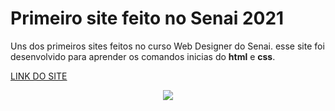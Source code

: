 # Primeiro site feito no Senai 2021

Uns dos primeiros sites feitos no curso Web Designer do Senai. esse site foi desenvolvido para aprender os comandos inicias do **html** e **css**.

[LINK DO SITE](https://gabriel-andradeweb.github.io/Primeiro-Site-do-Curso-Senai-2021/)

<div align="center">
<img src="https://cdn.discordapp.com/attachments/904157735728340993/964306627140407326/2022-04-14_20-25-51.gif">
</div>
